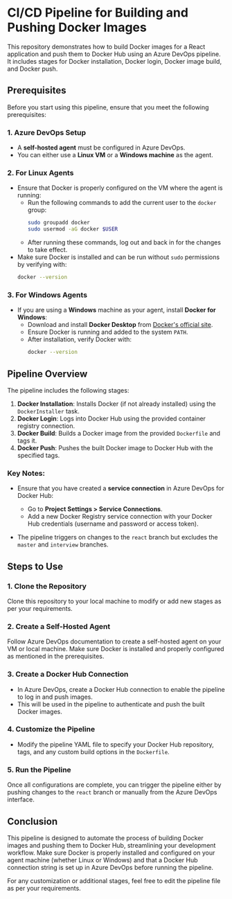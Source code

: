 # CI/CD Pipeline for Building and Pushing Docker Images

This repository demonstrates how to build Docker images for a React application and push them to Docker Hub using an Azure DevOps pipeline. It includes stages for Docker installation, Docker login, Docker image build, and Docker push.

## Prerequisites

Before you start using this pipeline, ensure that you meet the following prerequisites:

### 1. **Azure DevOps Setup**
   - A **self-hosted agent** must be configured in Azure DevOps.
   - You can either use a **Linux VM** or a **Windows machine** as the agent.

### 2. **For Linux Agents**
   - Ensure that Docker is properly configured on the VM where the agent is running:
     - Run the following commands to add the current user to the `docker` group:
       ```bash
       sudo groupadd docker
       sudo usermod -aG docker $USER
       ```
     - After running these commands, log out and back in for the changes to take effect.
   - Make sure Docker is installed and can be run without `sudo` permissions by verifying with:
     ```bash
     docker --version
     ```

### 3. **For Windows Agents**
   - If you are using a **Windows** machine as your agent, install **Docker for Windows**:
     - Download and install **Docker Desktop** from [Docker's official site](https://www.docker.com/products/docker-desktop).
     - Ensure Docker is running and added to the system `PATH`.
     - After installation, verify Docker with:
       ```bash
       docker --version
       ```

## Pipeline Overview

The pipeline includes the following stages:

1. **Docker Installation**: Installs Docker (if not already installed) using the `DockerInstaller` task.
2. **Docker Login**: Logs into Docker Hub using the provided container registry connection.
3. **Docker Build**: Builds a Docker image from the provided `Dockerfile` and tags it.
4. **Docker Push**: Pushes the built Docker image to Docker Hub with the specified tags.

### Key Notes:
- Ensure that you have created a **service connection** in Azure DevOps for Docker Hub:
  - Go to **Project Settings > Service Connections**.
  - Add a new Docker Registry service connection with your Docker Hub credentials (username and password or access token).
  
- The pipeline triggers on changes to the `react` branch but excludes the `master` and `interview` branches.

## Steps to Use

### 1. **Clone the Repository**
   Clone this repository to your local machine to modify or add new stages as per your requirements.

### 2. **Create a Self-Hosted Agent**
   Follow Azure DevOps documentation to create a self-hosted agent on your VM or local machine. Make sure Docker is installed and properly configured as mentioned in the prerequisites.

### 3. **Create a Docker Hub Connection**
   - In Azure DevOps, create a Docker Hub connection to enable the pipeline to log in and push images.
   - This will be used in the pipeline to authenticate and push the built Docker images.

### 4. **Customize the Pipeline**
   - Modify the pipeline YAML file to specify your Docker Hub repository, tags, and any custom build options in the `Dockerfile`.
   
### 5. **Run the Pipeline**
   Once all configurations are complete, you can trigger the pipeline either by pushing changes to the `react` branch or manually from the Azure DevOps interface.

## Conclusion

This pipeline is designed to automate the process of building Docker images and pushing them to Docker Hub, streamlining your development workflow. Make sure Docker is properly installed and configured on your agent machine (whether Linux or Windows) and that a Docker Hub connection string is set up in Azure DevOps before running the pipeline.

For any customization or additional stages, feel free to edit the pipeline file as per your requirements.
